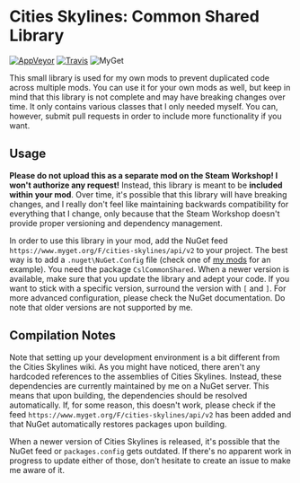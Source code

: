 # Cities Skylines: Common Shared Library
[![AppVeyor](https://img.shields.io/appveyor/ci/Archomeda/csl-common-shared-library/master.svg?label=AppVeyor)](https://ci.appveyor.com/project/Archomeda/csl-common-shared-library/branch/master)
[![Travis](https://img.shields.io/travis/Archomeda/csl-common-shared-library/master.svg?label=Travis)](https://travis-ci.org/Archomeda/csl-common-shared-library)
![MyGet](https://img.shields.io/myget/cities-skylines/v/CslCommonShared.svg?label=MyGet)

This small library is used for my own mods to prevent duplicated code across
multiple mods. You can use it for your own mods as well, but keep in mind that
this library is not complete and may have breaking changes over time. It only
contains various classes that I only needed myself. You can, however, submit
pull requests in order to include more functionality if you want.

## Usage
**Please do not upload this as a separate mod on the Steam Workshop! I won't
authorize any request!** Instead, this library is meant to be **included
within your mod**. Over time, it's possible that this library will have breaking
changes, and I really don't feel like maintaining backwards compatibility for
everything that I change, only because that the Steam Workshop doesn't provide
proper versioning and dependency management.

In order to use this library in your mod, add the NuGet feed
`https://www.myget.org/F/cities-skylines/api/v2` to your project. The best way
is to add a `.nuget\NuGet.Config` file (check one of
[my mods](https://github.com/Archomeda/csl-ambient-sounds-tuner) for an
example). You need the package `CslCommonShared`. When a newer version is
available, make sure that you update the library and adept your code. If you
want to stick with a specific version, surround the version with `[` and `]`.
For more advanced configuration, please check the NuGet documentation. Do note
that older versions are not supported by me.

## Compilation Notes
Note that setting up your development environment is a bit different from the
Cities Skylines wiki. As you might have noticed, there aren't any hardcoded
references to the assemblies of Cities Skylines. Instead, these dependencies are
currently maintained by me on a NuGet server. This means that upon building, the
dependencies should be resolved automatically. If, for some reason, this doesn't
work, please check if the feed `https://www.myget.org/F/cities-skylines/api/v2`
has been added and that NuGet automatically restores packages upon building.

When a newer version of Cities Skylines is released, it's possible that the
NuGet feed or `packages.config` gets outdated. If there's no apparent work in
progress to update either of those, don't hesitate to create an issue to make me
aware of it.
